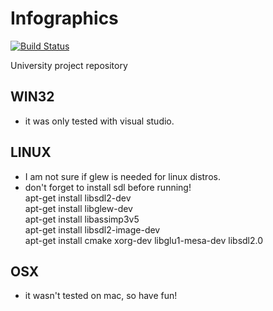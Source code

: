 # Infographics
[![Build Status](https://travis-ci.com/AlexandreMercierAubin/Infographics.svg?token=Zestff4zq7SEf2MxvRrD&branch=master)](https://travis-ci.com/AlexandreMercierAubin/Infographics)

University project repository

## WIN32
* it was only tested with visual studio.

## LINUX
* I am not sure if glew is needed for linux distros.
* don't forget to install sdl before running!    
apt-get install libsdl2-dev    
apt-get install libglew-dev    
apt-get install libassimp3v5    
apt-get install libsdl2-image-dev    
apt-get install cmake xorg-dev libglu1-mesa-dev libsdl2.0

## OSX
* it wasn't tested on mac, so have fun!
